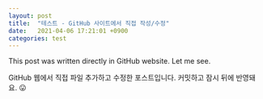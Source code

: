 ```yaml
---
layout: post
title:  "테스트 - GitHub 사이트에서 직접 작성/수정"
date:   2021-04-06 17:21:01 +0900
categories: test
---
```

This post was written directly in GitHub website.
Let me see.

GitHub 웹에서 직접 파일 추가하고 수정한 포스트입니다.
커밋하고 잠시 뒤에 반영돼요. 😛
